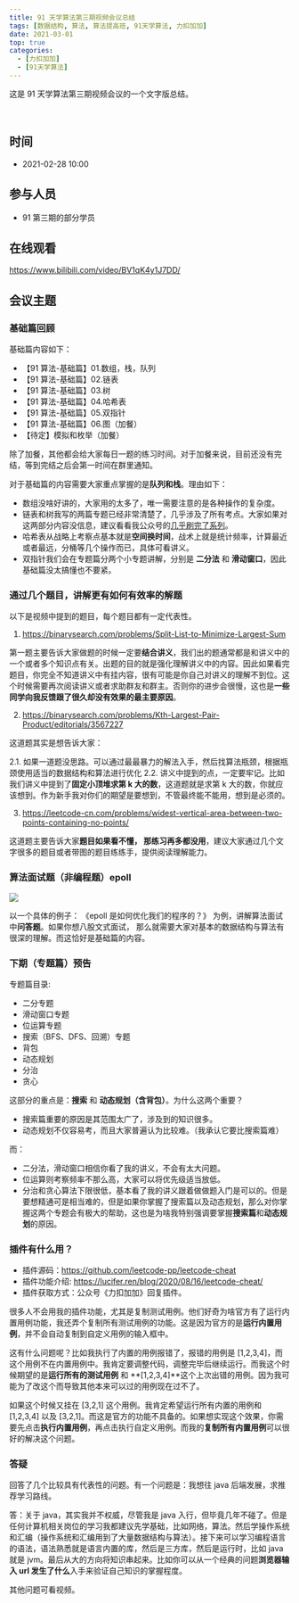 ```yaml
---
title: 91 天学算法第三期视频会议总结
tags: [数据结构, 算法, 算法提高班, 91天学算法, 力扣加加]
date: 2021-03-01
top: true
categories:
  - [力扣加加]
  - [91天学算法]
---
```


这是 91 天学算法第三期视频会议的一个文字版总结。

​<!-- more -->

## 时间

- 2021-02-28 10:00

## 参与人员

- 91 第三期的部分学员

## 在线观看

https://www.bilibili.com/video/BV1qK4y1J7DD/

## 会议主题

### 基础篇回顾

基础篇内容如下：

- 【91 算法-基础篇】01.数组，栈，队列
- 【91 算法-基础篇】02.链表
- 【91 算法-基础篇】03.树
- 【91 算法-基础篇】04.哈希表
- 【91 算法-基础篇】05.双指针
- 【91 算法-基础篇】06.图（加餐）
- 【待定】模拟和枚举（加餐）

除了加餐，其他都会给大家每日一题的练习时间。对于加餐来说，目前还没有完结，等到完结之后会第一时间在群里通知。

对于基础篇的内容需要大家重点掌握的是**队列和栈**。理由如下：

- 数组没啥好讲的，大家用的太多了，唯一需要注意的是各种操作的复杂度。
- 链表和树我写的两篇专题已经非常清楚了，几乎涉及了所有考点。大家如果对这两部分内容没信息，建议看看我公众号的[几乎刷完了系列](https://mp.weixin.qq.com/mp/appmsgalbum?__biz=MzI4MzUxNjI3OA==&action=getalbum&album_id=1702469751517528072#wechat_redirect "几乎刷完了系列")。
- 哈希表从战略上考察点基本就是**空间换时间**，战术上就是统计频率，计算最近或者最远，分桶等几个操作而已，具体可看讲义。
- 双指针我们会在专题篇分两个小专题讲解，分别是 **二分法** 和 **滑动窗口**，因此基础篇没太搞懂也不要紧。

### 通过几个题目，讲解更有如何有效率的解题

以下是视频中提到的题目，每个题目都有一定代表性。

1. https://binarysearch.com/problems/Split-List-to-Minimize-Largest-Sum

第一题主要告诉大家做题的时候一定要**结合讲义**，我们出的题通常都是和讲义中的一个或者多个知识点有关。出题的目的就是强化理解讲义中的内容。因此如果看完题目，你完全不知道讲义中有挂内容，很有可能是你自己对讲义的理解不到位。这个时候需要再次阅读讲义或者求助群友和群主。否则你的进步会很慢，这也是**一些同学向我反馈跟了很久却没有效果的最主要原因**。

2. https://binarysearch.com/problems/Kth-Largest-Pair-Product/editorials/3567227

这道题其实是想告诉大家：

2.1. 如果一道题没思路。可以通过最最暴力的解法入手，然后找算法瓶颈，根据瓶颈使用适当的数据结构和算法进行优化
2.2. 讲义中提到的点，一定要牢记。比如我们讲义中提到了**固定小顶堆求第 k 大的数**，这道题就是求第 k 大的数，你就应该想到。作为新手我对你们的期望是要想到，不管最终能不能用，想到是必须的。

3. https://leetcode-cn.com/problems/widest-vertical-area-between-two-points-containing-no-points/

这道题主要告诉大家**题目如果看不懂， 那练习再多都没用**，建议大家通过几个文字很多的题目或者带图的题目练练手，提供阅读理解能力。

### 算法面试题（非编程题）epoll

![](https://tva1.sinaimg.cn/large/e6c9d24ely1go4j91hes0j21g00m4tdq.jpg)

以一个具体的例子： 《epoll 是如何优化我们的程序的？》 为例，讲解算法面试中**问答题**。如果你想八股文式面试， 那么就需要大家对基本的数据结构与算法有很深的理解。而这恰好是基础篇的内容。

### 下期（专题篇）预告

专题篇目录:

- 二分专题
- 滑动窗口专题
- 位运算专题
- 搜索（BFS、DFS、回溯）专题
- 背包
- 动态规划
- 分治
- 贪心

这部分的重点是：**搜索** 和 **动态规划（含背包）**。为什么这两个重要？

- 搜索篇重要的原因是其范围太广了，涉及到的知识很多。
- 动态规划不仅容易考，而且大家普遍认为比较难。（我承认它要比搜索篇难）

而：

- 二分法，滑动窗口相信你看了我的讲义，不会有太大问题。
- 位运算则考察频率不那么高，大家可以将优先级适当放低。
- 分治和贪心算法下限很低，基本看了我的讲义跟着做做题入门是可以的。但是要想精通可是相当难的，但是如果你掌握了搜索篇以及动态规划，那么对你掌握这两个专题会有极大的帮助，这也是为啥我特别强调要掌握**搜索篇**和**动态规划**的原因。

### 插件有什么用？

- 插件源码：https://github.com/leetcode-pp/leetcode-cheat
- 插件功能介绍: https://lucifer.ren/blog/2020/08/16/leetcode-cheat/
- 插件获取方式：公众号《力扣加加》回复插件。

很多人不会用我的插件功能，尤其是复制测试用例。他们好奇为啥官方有了运行内置用例功能，我还弄个复制所有测试用例的功能。这是因为官方的是**运行内置用例**，并不会自动复制到自定义用例的输入框中。

这有什么问题呢？比如我执行了内置的用例报错了，报错的用例是 [1,2,3,4]，而这个用例不在内置用例中。我肯定要调整代码，调整完毕后继续运行。而我这个时候期望的是**运行所有的测试用例** 和 **[1,2,3,4]**这个上次出错的用例。因为我可能为了改这个而导致其他本来可以过的用例现在过不了。

如果这个时候又挂在 [3,2,1] 这个用例。我肯定希望运行所有内置的用例和 [1,2,3,4] 以及 [3,2,1]。而这是官方的功能不具备的。如果想实现这个效果，你需要先点击**执行内置用例**，再点击执行自定义用例。而我的**复制所有内置用例**可以很好的解决这个问题。

### 答疑

回答了几个比较具有代表性的问题。有一个问题是：我想往 java 后端发展，求推荐学习路线。

答：关于 java，其实我并不权威，尽管我是 java 入行，但毕竟几年不碰了。但是任何计算机相关岗位的学习我都建议先学基础，比如网络，算法。然后学操作系统和汇编（操作系统和汇编用到了大量数据结构与算法）。接下来可以学习编程语言的语法，语法熟悉就是语言内置的库，然后是三方库，然后是运行时，比如 java 就是 jvm。最后从大的方向将知识串起来。比如你可以从一个经典的问题**浏览器输入 url 发生了什么**入手来验证自己知识的掌握程度。

其他问题可看视频。
